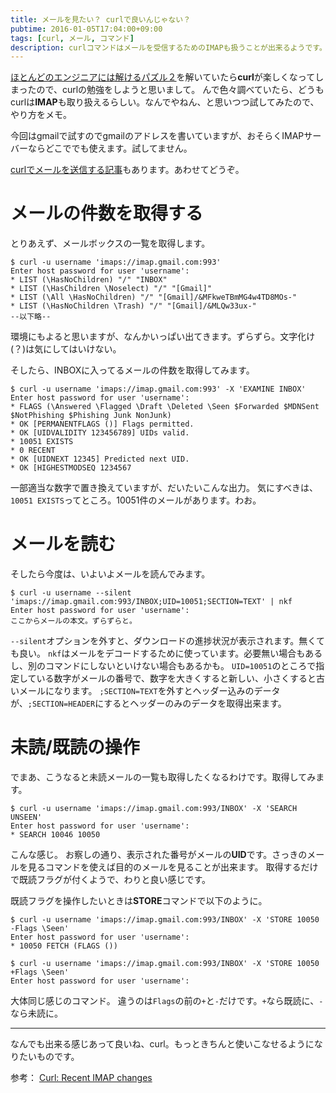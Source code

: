 ```yaml
---
title: メールを見たい？ curlで良いんじゃない？
pubtime: 2016-01-05T17:04:00+09:00
tags: [curl, メール, コマンド]
description: curlコマンドはメールを受信するためのIMAPも扱うことが出来るようです。実際に受信や既読マークを付ける方法を試してみました。
---
```


[ほとんどのエンジニアには解けるパズル２](http://tango-ruby.hatenablog.com/entry/2015/12/28/212010)を解いていたら**curl**が楽しくなってしまったので、curlの勉強をしようと思いまして。
んで色々調べていたら、どうもcurlは**IMAP**も取り扱えるらしい。なんでやねん、と思いつつ試してみたので、やり方をメモ。

今回はgmailで試すのでgmailのアドレスを書いていますが、おそらくIMAPサーバーならどこででも使えます。試してません。

[curlでメールを送信する記事](/blog/2016/01/curl-smtp-mail)もあります。あわせてどうぞ。

# メールの件数を取得する
とりあえず、メールボックスの一覧を取得します。
```
$ curl -u username 'imaps://imap.gmail.com:993'
Enter host password for user 'username':
* LIST (\HasNoChildren) "/" "INBOX"
* LIST (\HasChildren \Noselect) "/" "[Gmail]"
* LIST (\All \HasNoChildren) "/" "[Gmail]/&MFkweTBmMG4w4TD8MOs-"
* LIST (\HasNoChildren \Trash) "/" "[Gmail]/&MLQw33ux-"
--以下略--
```
環境にもよると思いますが、なんかいっぱい出てきます。ずらずら。文字化け(？)は気にしてはいけない。

そしたら、INBOXに入ってるメールの件数を取得してみます。
```
$ curl -u username 'imaps://imap.gmail.com:993' -X 'EXAMINE INBOX'
Enter host password for user 'username':
* FLAGS (\Answered \Flagged \Draft \Deleted \Seen $Forwarded $MDNSent $NotPhishing $Phishing Junk NonJunk)
* OK [PERMANENTFLAGS ()] Flags permitted.
* OK [UIDVALIDITY 123456789] UIDs valid.
* 10051 EXISTS
* 0 RECENT
* OK [UIDNEXT 12345] Predicted next UID.
* OK [HIGHESTMODSEQ 1234567
```
一部適当な数字で置き換えていますが、だいたいこんな出力。
気にすべきは、`10051 EXISTS`ってところ。10051件のメールがあります。わお。

# メールを読む
そしたら今度は、いよいよメールを読んでみます。
```
$ curl -u username --silent 'imaps://imap.gmail.com:993/INBOX;UID=10051;SECTION=TEXT' | nkf
Enter host password for user 'username':
ここからメールの本文。ずらずらと。
```
`--silent`オプションを外すと、ダウンロードの進捗状況が表示されます。無くても良い。
`nkf`はメールをデコードするために使っています。必要無い場合もあるし、別のコマンドにしないといけない場合もあるかも。
`UID=10051`のところで指定している数字がメールの番号で、数字を大きくすると新しい、小さくすると古いメールになります。
`;SECTION=TEXT`を外すとヘッダー込みのデータが、`;SECTION=HEADER`にするとヘッダーのみのデータを取得出来ます。

# 未読/既読の操作
でまあ、こうなると未読メールの一覧も取得したくなるわけです。取得してみます。
```
$ curl -u username 'imaps://imap.gmail.com:993/INBOX' -X 'SEARCH UNSEEN'
Enter host password for user 'username':
* SEARCH 10046 10050
```
こんな感じ。
お察しの通り、表示された番号がメールの**UID**です。さっきのメールを見るコマンドを使えば目的のメールを見ることが出来ます。
取得するだけで既読フラグが付くようで、わりと良い感じです。

既読フラグを操作したいときは**STORE**コマンドで以下のように。
```
$ curl -u username 'imaps://imap.gmail.com:993/INBOX' -X 'STORE 10050 -Flags \Seen'
Enter host password for user 'username':
* 10050 FETCH (FLAGS ())

$ curl -u username 'imaps://imap.gmail.com:993/INBOX' -X 'STORE 10050 +Flags \Seen'
Enter host password for user 'username':
```
大体同じ感じのコマンド。
違うのは`Flags`の前の`+`と`-`だけです。`+`なら既読に、`-`なら未読に。

---

なんでも出来る感じあって良いね、curl。もっときちんと使いこなせるようになりたいものです。

参考： [Curl: Recent IMAP changes](http://curl.haxx.se/mail/lib-2013-03/0104.html)
